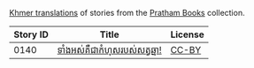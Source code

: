 [Khmer translations](https://storyweaver.org.in/search?search%5Bquery%5D=&search%5Blanguages%5D%5B%5D=Khmer) of stories from the [Pratham Books](http://prathambooks.org/) collection.

Story ID | Title | License
-------- | ----- | -------
0140 | [ទាំងអស់​គឺ​ជា​កំហុស​របស់​សត្វឆ្មា​!​](https://storyweaver.org.in/stories/2147-teng-os-keu-chea-kamhous-robos-sat-chhma) | [CC-BY](https://creativecommons.org/licenses/by/4.0/)
